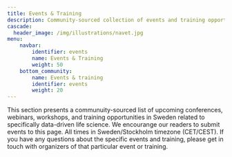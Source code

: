 ```yaml
---
title: Events & Training
description: Community-sourced collection of events and training opportunities relevant for data-driven life science research.
cascade:
  header_image: /img/illustrations/navet.jpg
menu:
    navbar:
        identifier: events
        name: Events & Training
        weight: 50
    bottom_community:
        name: Events & training
        identifier: events
        weight: 20
---
```


This section presents a communuity-sourced list of upcoming conferences, webinars, workshops, and training opportunities in Sweden related to specifically data-driven life science. We encourange our readers to submit events to this page. All times in Sweden/Stockholm timezone (CET/CEST). If you have any questions about the specific events and training, please get in touch with organizers of that particular event or training.
